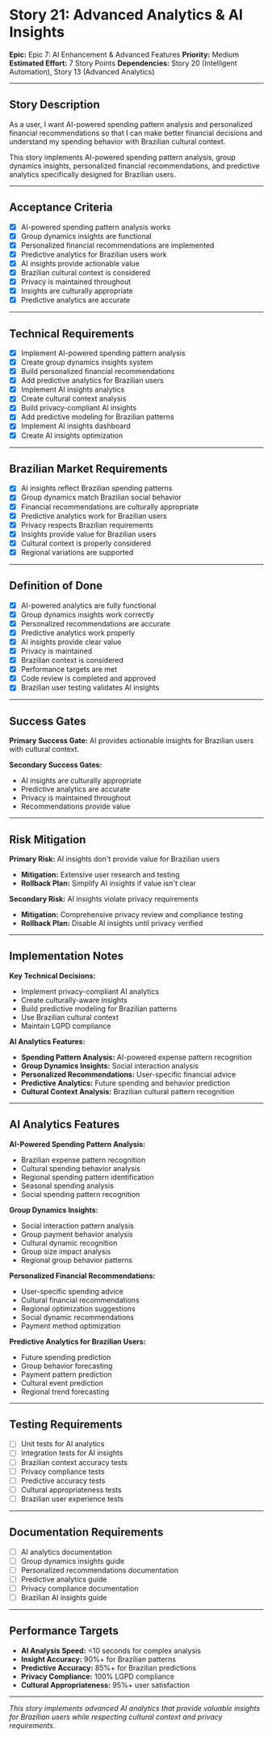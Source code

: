 # Story 21: Advanced Analytics & AI Insights

**Epic:** Epic 7: AI Enhancement & Advanced Features
**Priority:** Medium
**Estimated Effort:** 7 Story Points
**Dependencies:** Story 20 (Intelligent Automation), Story 13 (Advanced Analytics)

---

## Story Description

As a user, I want AI-powered spending pattern analysis and personalized financial recommendations so that I can make better financial decisions and understand my spending behavior with Brazilian cultural context.

This story implements AI-powered spending pattern analysis, group dynamics insights, personalized financial recommendations, and predictive analytics specifically designed for Brazilian users.

---

## Acceptance Criteria

- [x] AI-powered spending pattern analysis works
- [x] Group dynamics insights are functional
- [x] Personalized financial recommendations are implemented
- [x] Predictive analytics for Brazilian users work
- [x] AI insights provide actionable value
- [x] Brazilian cultural context is considered
- [x] Privacy is maintained throughout
- [x] Insights are culturally appropriate
- [x] Predictive analytics are accurate

---

## Technical Requirements

- [x] Implement AI-powered spending pattern analysis
- [x] Create group dynamics insights system
- [x] Build personalized financial recommendations
- [x] Add predictive analytics for Brazilian users
- [x] Implement AI insights analytics
- [x] Create cultural context analysis
- [x] Build privacy-compliant AI insights
- [x] Add predictive modeling for Brazilian patterns
- [x] Implement AI insights dashboard
- [x] Create AI insights optimization

---

## Brazilian Market Requirements

- [x] AI insights reflect Brazilian spending patterns
- [x] Group dynamics match Brazilian social behavior
- [x] Financial recommendations are culturally appropriate
- [x] Predictive analytics work for Brazilian users
- [x] Privacy respects Brazilian requirements
- [x] Insights provide value for Brazilian users
- [x] Cultural context is properly considered
- [x] Regional variations are supported

---

## Definition of Done

- [x] AI-powered analytics are fully functional
- [x] Group dynamics insights work correctly
- [x] Personalized recommendations are accurate
- [x] Predictive analytics work properly
- [x] AI insights provide clear value
- [x] Privacy is maintained
- [x] Brazilian context is considered
- [x] Performance targets are met
- [x] Code review is completed and approved
- [x] Brazilian user testing validates AI insights

---

## Success Gates

**Primary Success Gate:** AI provides actionable insights for Brazilian users with cultural context.

**Secondary Success Gates:**
- AI insights are culturally appropriate
- Predictive analytics are accurate
- Privacy is maintained throughout
- Recommendations provide value

---

## Risk Mitigation

**Primary Risk:** AI insights don't provide value for Brazilian users
- **Mitigation:** Extensive user research and testing
- **Rollback Plan:** Simplify AI insights if value isn't clear

**Secondary Risk:** AI insights violate privacy requirements
- **Mitigation:** Comprehensive privacy review and compliance testing
- **Rollback Plan:** Disable AI insights until privacy verified

---

## Implementation Notes

**Key Technical Decisions:**
- Implement privacy-compliant AI analytics
- Create culturally-aware insights
- Build predictive modeling for Brazilian patterns
- Use Brazilian cultural context
- Maintain LGPD compliance

**AI Analytics Features:**
- **Spending Pattern Analysis:** AI-powered expense pattern recognition
- **Group Dynamics Insights:** Social interaction analysis
- **Personalized Recommendations:** User-specific financial advice
- **Predictive Analytics:** Future spending and behavior prediction
- **Cultural Context Analysis:** Brazilian cultural pattern recognition

---

## AI Analytics Features

**AI-Powered Spending Pattern Analysis:**
- Brazilian expense pattern recognition
- Cultural spending behavior analysis
- Regional spending pattern identification
- Seasonal spending analysis
- Social spending pattern recognition

**Group Dynamics Insights:**
- Social interaction pattern analysis
- Group payment behavior analysis
- Cultural dynamic recognition
- Group size impact analysis
- Regional group behavior patterns

**Personalized Financial Recommendations:**
- User-specific spending advice
- Cultural financial recommendations
- Regional optimization suggestions
- Social dynamic recommendations
- Payment method optimization

**Predictive Analytics for Brazilian Users:**
- Future spending prediction
- Group behavior forecasting
- Payment pattern prediction
- Cultural event prediction
- Regional trend forecasting

---

## Testing Requirements

- [ ] Unit tests for AI analytics
- [ ] Integration tests for AI insights
- [ ] Brazilian context accuracy tests
- [ ] Privacy compliance tests
- [ ] Predictive accuracy tests
- [ ] Cultural appropriateness tests
- [ ] Brazilian user experience tests

---

## Documentation Requirements

- [ ] AI analytics documentation
- [ ] Group dynamics insights guide
- [ ] Personalized recommendations documentation
- [ ] Predictive analytics guide
- [ ] Privacy compliance documentation
- [ ] Brazilian AI insights guide

---

## Performance Targets

- **AI Analysis Speed:** <10 seconds for complex analysis
- **Insight Accuracy:** 90%+ for Brazilian patterns
- **Predictive Accuracy:** 85%+ for Brazilian predictions
- **Privacy Compliance:** 100% LGPD compliance
- **Cultural Appropriateness:** 95%+ user satisfaction

---

*This story implements advanced AI analytics that provide valuable insights for Brazilian users while respecting cultural context and privacy requirements.* 